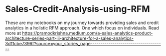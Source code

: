 # Sales-Credit-Analysis-using-RFM


These are my notebooks on my journey towards providing sales and credit analytics in a holistic RFM approach. One which focus on individuals.
Read more at https://pramodkrishna.medium.com/a-sales-analytics-product-architecture-series-part-iii-architecture-for-a-sales-analytics-3d11cbe7396f?source=your_stories_page------------------------------------- 
